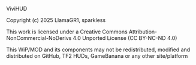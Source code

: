 ViviHUD

Copyright (c) 2025 LlamaGR1, sparkless

This work is licensed under a Creative Commons Attribution-NonCommercial-NoDerivs 4.0 Unported License (CC BY-NC-ND 4.0)

This WiP/MOD and its components may not be redistributed, modified and distributed on GitHub, TF2 HUDs, GameBanana or any other site/platform